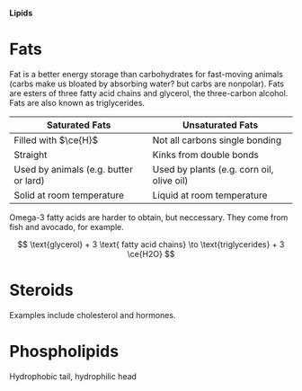 **Lipids**


# Fats

Fat is a better energy storage than carbohydrates for fast-moving animals (carbs make us bloated by absorbing water? but carbs are nonpolar). Fats are esters of three fatty acid chains and glycerol, the three-carbon alcohol. Fats are also known as triglycerides.


|Saturated Fats|Unsaturated Fats|
|--------------|----------------|
| Filled with $\ce{H}$ | Not all carbons single bonding |
| Straight | Kinks from double bonds |
| Used by animals (e.g. butter or lard) | Used by plants (e.g. corn oil, olive oil)|
| Solid at room temperature | Liquid at room temperature |

Omega-3 fatty acids are harder to obtain, but neccessary. They come from fish and avocado, for example.

$$
\text{glycerol} + 3 \text{ fatty acid chains} \to \text{triglycerides} + 3 \ce{H2O}
$$

# Steroids

Examples include cholesterol and hormones.

# Phospholipids

Hydrophobic tail, hydrophilic head